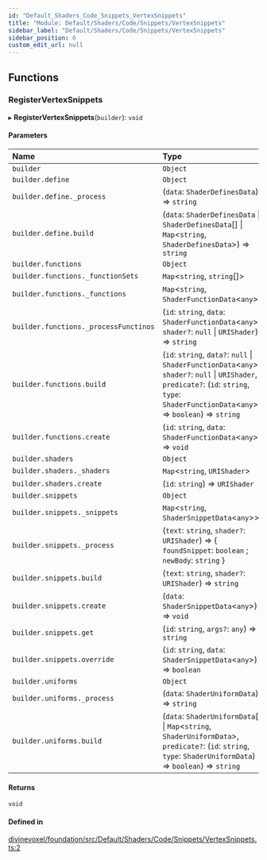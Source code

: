 ```yaml
---
id: "Default_Shaders_Code_Snippets_VertexSnippets"
title: "Module: Default/Shaders/Code/Snippets/VertexSnippets"
sidebar_label: "Default/Shaders/Code/Snippets/VertexSnippets"
sidebar_position: 0
custom_edit_url: null
---
```


## Functions

### RegisterVertexSnippets

▸ **RegisterVertexSnippets**(`builder`): `void`

#### Parameters

| Name | Type |
| :------ | :------ |
| `builder` | `Object` |
| `builder.define` | `Object` |
| `builder.define._process` | (`data`: `ShaderDefinesData`) => `string` |
| `builder.define.build` | (`data`: `ShaderDefinesData` \| `ShaderDefinesData`[] \| `Map`\<`string`, `ShaderDefinesData`\>) => `string` |
| `builder.functions` | `Object` |
| `builder.functions._functionSets` | `Map`\<`string`, `string`[]\> |
| `builder.functions._functions` | `Map`\<`string`, `ShaderFunctionData`\<`any`\>\> |
| `builder.functions._processFunctinos` | (`id`: `string`, `data`: `ShaderFunctionData`\<`any`\>, `shader?`: ``null`` \| `URIShader`) => `string` |
| `builder.functions.build` | (`id`: `string`, `data?`: ``null`` \| `ShaderFunctionData`\<`any`\>, `shader?`: ``null`` \| `URIShader`, `predicate?`: (`id`: `string`, `type`: `ShaderFunctionData`\<`any`\>) => `boolean`) => `string` |
| `builder.functions.create` | (`id`: `string`, `data`: `ShaderFunctionData`\<`any`\>) => `void` |
| `builder.shaders` | `Object` |
| `builder.shaders._shaders` | `Map`\<`string`, `URIShader`\> |
| `builder.shaders.create` | (`id`: `string`) => `URIShader` |
| `builder.snippets` | `Object` |
| `builder.snippets._snippets` | `Map`\<`string`, `ShaderSnippetData`\<`any`\>\> |
| `builder.snippets._process` | (`text`: `string`, `shader?`: `URIShader`) => \{ `foundSnippet`: `boolean` ; `newBody`: `string`  } |
| `builder.snippets.build` | (`text`: `string`, `shader?`: `URIShader`) => `string` |
| `builder.snippets.create` | (`data`: `ShaderSnippetData`\<`any`\>) => `void` |
| `builder.snippets.get` | (`id`: `string`, `args?`: `any`) => `string` |
| `builder.snippets.override` | (`id`: `string`, `data`: `ShaderSnippetData`\<`any`\>) => `boolean` |
| `builder.uniforms` | `Object` |
| `builder.uniforms._process` | (`data`: `ShaderUniformData`) => `string` |
| `builder.uniforms.build` | (`data`: `ShaderUniformData`[] \| `Map`\<`string`, `ShaderUniformData`\>, `predicate?`: (`id`: `string`, `type`: `ShaderUniformData`) => `boolean`) => `string` |

#### Returns

`void`

#### Defined in

[divinevoxel/foundation/src/Default/Shaders/Code/Snippets/VertexSnippets.ts:2](https://github.com/lucasdamianjohnson/DivineVoxelEngine/blob/596fa7391478620ed460dfb4856ff0a763b91c49/divinevoxel/foundation/src/Default/Shaders/Code/Snippets/VertexSnippets.ts#L2)
